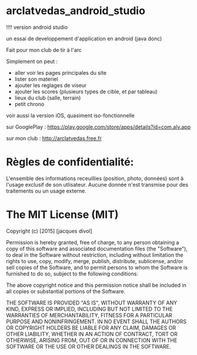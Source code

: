 # arclatvedas_android_studio

!!!! version android studio

un essai de developpement d'application en android (java donc)

Fait pour mon club de tir à l'arc


Simplement on peut :

- aller voir les pages principales du site
- lister son materiel
- ajouter les reglages de viseur
- ajouter les scores (plusieurs types de cible, et par tableau)
- lieux du club (salle, terrain)
- petit chrono

voir aussi la version iOS, quasiment iso-fonctionnelle


sur GooglePlay : https://play.google.com/store/apps/details?id=com.alv.app

sur mon club : http://arclatvedas.free.fr



# Règles de confidentialité:
L'ensemble des informations receuillies (position, photo, données) sont à l'usage exclusif de son utlisateur.
Aucune donnée n'est transmise pour des traitements ou un usage externe.



# The MIT License (MIT)

Copyright (c) [2015] [jacques divol]

Permission is hereby granted, free of charge, to any person obtaining a copy
of this software and associated documentation files (the "Software"), to deal
in the Software without restriction, including without limitation the rights
to use, copy, modify, merge, publish, distribute, sublicense, and/or sell
copies of the Software, and to permit persons to whom the Software is
furnished to do so, subject to the following conditions:

The above copyright notice and this permission notice shall be included in all
copies or substantial portions of the Software.

THE SOFTWARE IS PROVIDED "AS IS", WITHOUT WARRANTY OF ANY KIND, EXPRESS OR
IMPLIED, INCLUDING BUT NOT LIMITED TO THE WARRANTIES OF MERCHANTABILITY,
FITNESS FOR A PARTICULAR PURPOSE AND NONINFRINGEMENT. IN NO EVENT SHALL THE
AUTHORS OR COPYRIGHT HOLDERS BE LIABLE FOR ANY CLAIM, DAMAGES OR OTHER
LIABILITY, WHETHER IN AN ACTION OF CONTRACT, TORT OR OTHERWISE, ARISING FROM,
OUT OF OR IN CONNECTION WITH THE SOFTWARE OR THE USE OR OTHER DEALINGS IN THE
SOFTWARE.
